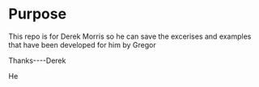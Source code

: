 Purpose
===========

This repo is for Derek Morris so he can save the excerises and examples that have been developed for him by Gregor

Thanks----Derek

He
